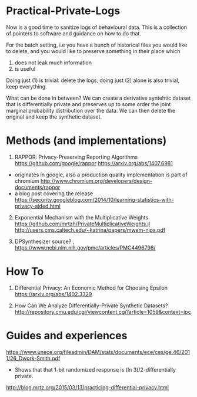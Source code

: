 # Practical-Private-Logs

Now is a good time to sanitize logs of behavioural data.
This is a collection of pointers to software and guidance on how to do that.

For the batch setting, i.e you have a bunch of historical files you would like to delete, and you would like to preserve something in their place which 

1. does not leak much information 
2. is useful 

Doing just (1) is trivial: delete the logs, doing just (2) alone is also trivial, keep everything.

What can be done in between? We can create a derivative syntehtic dataset that is differentially private and preserves up to some order the joint marginal probability distribution over the data. We can then delete the original and keep the synthetic dataset.



# Methods (and implementations)

1. RAPPOR: Privacy-Preserving Reporting Algorithms https://github.com/google/rappor https://arxiv.org/abs/1407.6981
* originates in google, also a production quality implementation is part of chromium http://www.chromium.org/developers/design-documents/rappor
* a blog post covering the release https://security.googleblog.com/2014/10/learning-statistics-with-privacy-aided.html
  
2. Exponential Mechanism with the Multiplicative Weights https://github.com/mrtzh/PrivateMultiplicativeWeights.jl  http://users.cms.caltech.edu/~katrina/papers/mwem-nips.pdf 

3. DPSynthesizer source? ,  https://www.ncbi.nlm.nih.gov/pmc/articles/PMC4496798/

# How To

1. Differential Privacy: An Economic Method for Choosing Epsilon https://arxiv.org/abs/1402.3329

2. How Can We Analyze Differentially-Private Synthetic Datasets? http://repository.cmu.edu/cgi/viewcontent.cgi?article=1059&context=jpc

# Guides and experiences
https://www.unece.org/fileadmin/DAM/stats/documents/ece/ces/ge.46/2011/26_Dwork-Smith.pdf
* Shows that that 1-bit randomized response is (ln 3)/2-differentially private.

http://blog.mrtz.org/2015/03/13/practicing-differential-privacy.html



